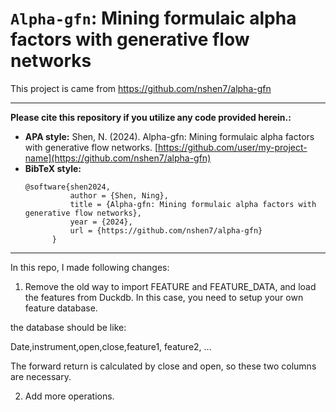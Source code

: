 # `Alpha-gfn`: Mining formulaic alpha factors with generative flow networks

This project is came from https://github.com/nshen7/alpha-gfn

---
**Please cite this repository if you utilize any code provided herein.:**
- **APA style:**  Shen, N. (2024). Alpha-gfn: Mining formulaic alpha factors with generative flow networks. [https://github.com/user/my-project-name](https://github.com/nshen7/alpha-gfn)
- **BibTeX style:**
  ```
  @software{shen2024,
            author = {Shen, Ning},
            title = {Alpha-gfn: Mining formulaic alpha factors with generative flow networks},
            year = {2024},
            url = {https://github.com/nshen7/alpha-gfn}
        }
  ```
----
In this repo, I made following changes:

1. Remove the old way to import FEATURE and FEATURE_DATA, and load the features from Duckdb. In this case, you need to setup your own feature database.

the database should be like:

Date,instrument,open,close,feature1, feature2, ...

The forward return is calculated by close and open, so these two columns are necessary.

2. Add more operations.